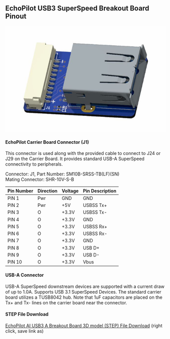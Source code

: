 ## EchoPilot USB3 SuperSpeed Breakout Board Pinout

![USBSS Breakout](assets/echopilot_usb_breakout.jpg)

#### EchoPilot Carrier Board Connector (J1)
This connector is used along with the provided cable to connect to J24 or J29 on the Carrier Board. It provides standard USB-A SuperSpeed connectivity to peripherals.

Connector: J1, Part Number: SM10B-SRSS-TB(LF)(SN)  
Mating Connector: SHR-10V-S-B

Pin Number   | Direction     | Voltage       | Pin Description
------------ | ------------- | ------------  | ------------
PIN 1        | Pwr            | GND          | GND
PIN 2        | Pwr            | +5V          | USBSS Tx+
PIN 3        | O            | +3.3V          | USBSS Tx-
PIN 4        | O            | +3.3V         | GND
PIN 5        | O            | +3.3V          | USBSS Rx+
PIN 6        | O           | +3.3V          | USBSS Rx-
PIN 7        | O            | +3.3V           | GND
PIN 8        | O            | +3.3V          | USB D+
PIN 9         | O            | +3.3V          | USB D-
PIN 10        | O            | +3.3V         | Vbus


#### USB-A Connector
USB-A SuperSpeed downstream devices are supported with a current draw of up to 1.0A. Supports USB 3.1 SuperSpeed Devices. The standard carrier board utilizes a TUSB8042 hub. Note that 1uF capacitors are placed on the Tx+ and Tx- lines on the carrier board near the connector.

#### STEP File Download

[EchoPilot AI USB3 A Breakout Board 3D model (STEP) File Download](https://echomav.com/mechanical/echopilot-ai-usb-a-breakout.step) (right click, save link as)